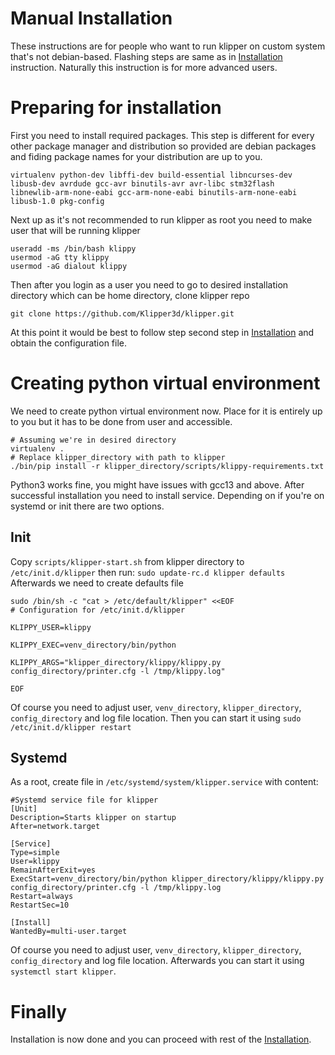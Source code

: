 # Manual Installation

These instructions are for people who want to run klipper on
custom system that's not debian-based. Flashing steps are same
as in [Installation](Installation.md) instruction.
Naturally this instruction is for more advanced users.

# Preparing for installation

First you need to install required packages. This step is different
for every other package manager and distribution so provided are
debian packages and fiding package names for your distribution are
up to you.

```
virtualenv python-dev libffi-dev build-essential libncurses-dev
libusb-dev avrdude gcc-avr binutils-avr avr-libc stm32flash
libnewlib-arm-none-eabi gcc-arm-none-eabi binutils-arm-none-eabi
libusb-1.0 pkg-config
```

Next up as it's not recommended to run klipper as root you need to
make user that will be running klipper

```
useradd -ms /bin/bash klippy
usermod -aG tty klippy
usermod -aG dialout klippy
```

Then after you login as a user you need to go to desired installation
directory which can be home directory, clone klipper repo

```
git clone https://github.com/Klipper3d/klipper.git
```

At this point it would be best to follow step second step in [Installation](Installation.md#obtain-a-klipper-configuration-file)
and obtain the configuration file.

# Creating python virtual environment

We need to create python virtual environment now. Place for it is
entirely up to you but it has to be done from user and accessible.

```
# Assuming we're in desired directory
virtualenv .
# Replace klipper_directory with path to klipper
./bin/pip install -r klipper_directory/scripts/klippy-requirements.txt
```

Python3 works fine, you might have issues with gcc13 and above.
After successful installation you need to install service.
Depending on if you're on systemd or init there are two options.

## Init

Copy `scripts/klipper-start.sh` from klipper directory to `/etc/init.d/klipper`
then run: `sudo update-rc.d klipper defaults`
Afterwards we need to create defaults file

```
sudo /bin/sh -c "cat > /etc/default/klipper" <<EOF
# Configuration for /etc/init.d/klipper

KLIPPY_USER=klippy

KLIPPY_EXEC=venv_directory/bin/python

KLIPPY_ARGS="klipper_directory/klippy/klippy.py config_directory/printer.cfg -l /tmp/klippy.log"

EOF
```

Of course you need to adjust user, `venv_directory`, `klipper_directory`,
`config_directory` and log file location.
Then you can start it using `sudo /etc/init.d/klipper restart`

## Systemd

As a root, create file in `/etc/systemd/system/klipper.service` with content:

```
#Systemd service file for klipper
[Unit]
Description=Starts klipper on startup
After=network.target

[Service]
Type=simple
User=klippy
RemainAfterExit=yes
ExecStart=venv_directory/bin/python klipper_directory/klippy/klippy.py config_directory/printer.cfg -l /tmp/klippy.log
Restart=always
RestartSec=10

[Install]
WantedBy=multi-user.target
```

Of course you need to adjust user, `venv_directory`, `klipper_directory`,
`config_directory` and log file location.
Afterwards you can start it using `systemctl start klipper`.

# Finally

Installation is now done and you can proceed with rest
of the [Installation](Installation.md).
